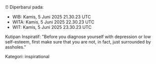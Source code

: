 ⏰ Diperbarui pada:
- WIB: Kamis, 5 Juni 2025 21.30.23 UTC
- WITA: Kamis, 5 Juni 2025 22.30.23 UTC
- WIT: Kamis, 5 Juni 2025 23.30.23 UTC

Kutipan Inspiratif:
"Before you diagnose yourself with depression or low self-esteem, first make sure that you are not, in fact, just surrounded by assholes."


Kategori: inspirational

